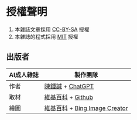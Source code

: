 # 授權聲明

[CC-BY-SA]:https://creativecommons.org/licenses/by-sa/4.0/deed.zh-hant
[MIT]:https://opensource.org/license/mit/

1. 本雜誌文章採用 [CC-BY-SA] 授權
2. 本雜誌的程式採用 [MIT] 授權

## 出版者

AI成人雜誌 | 製作團隊
----|----------------------------
作者 | [陳鍾誠] + [ChatGPT]
取材 | [維基百科] + [Github]
繪圖 | [維基百科] + [Bing Image Creator]



[陳鍾誠]:http://www.nqu.edu.tw/educsie/index.php?act=blog&code=list&ids=4
[ChatGPT]:https://chat.openai.com/

[維基百科]:https://www.wikipedia.org/
[Github]:https://github.com/

[Bing Image Creator]:https://www.bing.com/images/create

[程式人雜誌]:https://github.com/cccmag/programmer

[AI成人雜誌]:https://github.com/cccmag/aidult